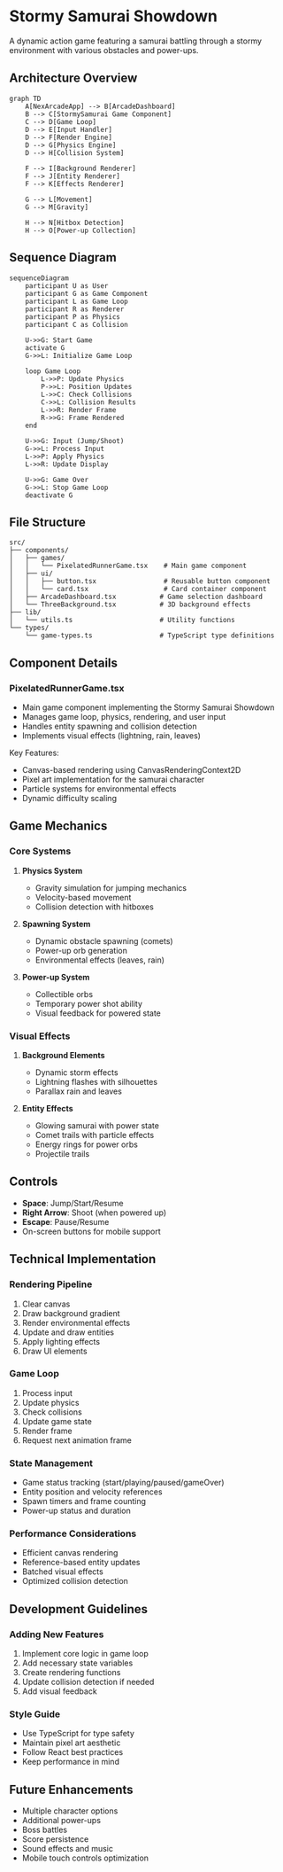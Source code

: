 # Stormy Samurai Showdown

A dynamic action game featuring a samurai battling through a stormy environment with various obstacles and power-ups.

## Architecture Overview

```mermaid
graph TD
    A[NexArcadeApp] --> B[ArcadeDashboard]
    B --> C[StormySamurai Game Component]
    C --> D[Game Loop]
    D --> E[Input Handler]
    D --> F[Render Engine]
    D --> G[Physics Engine]
    D --> H[Collision System]

    F --> I[Background Renderer]
    F --> J[Entity Renderer]
    F --> K[Effects Renderer]

    G --> L[Movement]
    G --> M[Gravity]

    H --> N[Hitbox Detection]
    H --> O[Power-up Collection]
```

## Sequence Diagram

```mermaid
sequenceDiagram
    participant U as User
    participant G as Game Component
    participant L as Game Loop
    participant R as Renderer
    participant P as Physics
    participant C as Collision

    U->>G: Start Game
    activate G
    G->>L: Initialize Game Loop

    loop Game Loop
        L->>P: Update Physics
        P->>L: Position Updates
        L->>C: Check Collisions
        C->>L: Collision Results
        L->>R: Render Frame
        R->>G: Frame Rendered
    end

    U->>G: Input (Jump/Shoot)
    G->>L: Process Input
    L->>P: Apply Physics
    L->>R: Update Display

    U->>G: Game Over
    G->>L: Stop Game Loop
    deactivate G
```

## File Structure

```
src/
├── components/
│   ├── games/
│   │   └── PixelatedRunnerGame.tsx    # Main game component
│   ├── ui/
│   │   ├── button.tsx                 # Reusable button component
│   │   └── card.tsx                   # Card container component
│   ├── ArcadeDashboard.tsx           # Game selection dashboard
│   └── ThreeBackground.tsx           # 3D background effects
├── lib/
│   └── utils.ts                      # Utility functions
└── types/
    └── game-types.ts                 # TypeScript type definitions
```

## Component Details

### PixelatedRunnerGame.tsx

- Main game component implementing the Stormy Samurai Showdown
- Manages game loop, physics, rendering, and user input
- Handles entity spawning and collision detection
- Implements visual effects (lightning, rain, leaves)

Key Features:

- Canvas-based rendering using CanvasRenderingContext2D
- Pixel art implementation for the samurai character
- Particle systems for environmental effects
- Dynamic difficulty scaling

## Game Mechanics

### Core Systems

1. **Physics System**

   - Gravity simulation for jumping mechanics
   - Velocity-based movement
   - Collision detection with hitboxes

2. **Spawning System**

   - Dynamic obstacle spawning (comets)
   - Power-up orb generation
   - Environmental effects (leaves, rain)

3. **Power-up System**
   - Collectible orbs
   - Temporary power shot ability
   - Visual feedback for powered state

### Visual Effects

1. **Background Elements**

   - Dynamic storm effects
   - Lightning flashes with silhouettes
   - Parallax rain and leaves

2. **Entity Effects**
   - Glowing samurai with power state
   - Comet trails with particle effects
   - Energy rings for power orbs
   - Projectile trails

## Controls

- **Space**: Jump/Start/Resume
- **Right Arrow**: Shoot (when powered up)
- **Escape**: Pause/Resume
- On-screen buttons for mobile support

## Technical Implementation

### Rendering Pipeline

1. Clear canvas
2. Draw background gradient
3. Render environmental effects
4. Update and draw entities
5. Apply lighting effects
6. Draw UI elements

### Game Loop

1. Process input
2. Update physics
3. Check collisions
4. Update game state
5. Render frame
6. Request next animation frame

### State Management

- Game status tracking (start/playing/paused/gameOver)
- Entity position and velocity references
- Spawn timers and frame counting
- Power-up status and duration

### Performance Considerations

- Efficient canvas rendering
- Reference-based entity updates
- Batched visual effects
- Optimized collision detection

## Development Guidelines

### Adding New Features

1. Implement core logic in game loop
2. Add necessary state variables
3. Create rendering functions
4. Update collision detection if needed
5. Add visual feedback

### Style Guide

- Use TypeScript for type safety
- Maintain pixel art aesthetic
- Follow React best practices
- Keep performance in mind

## Future Enhancements

- Multiple character options
- Additional power-ups
- Boss battles
- Score persistence
- Sound effects and music
- Mobile touch controls optimization
